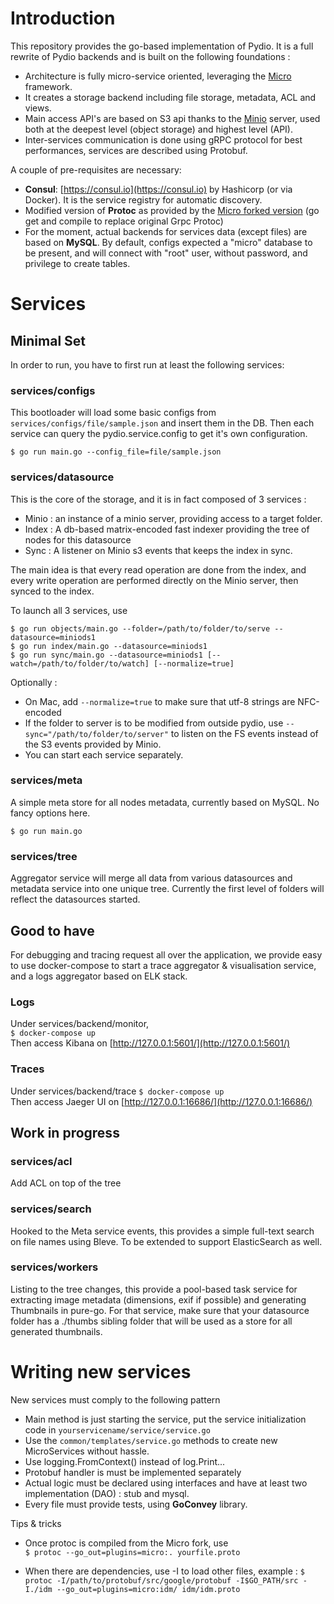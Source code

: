 # Introduction

This repository provides the go-based implementation of Pydio. It is a full rewrite of Pydio backends and is built on the
following foundations : 

- Architecture is fully micro-service oriented, leveraging the [Micro](https://github.com/micro/micro) framework.
- It creates a storage backend including file storage, metadata, ACL and views.
- Main access API's are based on S3 api thanks to the [Minio](https://github.com/minio/minio) server, used both at the 
deepest level (object storage) and highest level (API).
- Inter-services communication is done using gRPC protocol for best performances, services are described using Protobuf.

A couple of pre-requisites are necessary: 

- **Consul**: [https://consul.io](https://consul.io) by Hashicorp (or via Docker). It is the service registry for automatic discovery.
- Modified version of **Protoc** as provided by the [Micro forked version](https://github.com/micro/protobuf) (go get and compile to replace original Grpc Protoc)
- For the moment, actual backends for services data (except files) are based on **MySQL**. By default, configs expected a "micro" 
database to be present, and will connect with "root" user, without password, and privilege to create tables.

# Services

## Minimal Set

In order to run, you have to first run at least the following services: 

### services/configs

This bootloader will load some basic configs from `services/configs/file/sample.json` and insert them in the DB. Then each service can 
query the pydio.service.config to get it's own configuration.

`$ go run main.go --config_file=file/sample.json`

### services/datasource

This is the core of the storage, and it is in fact composed of 3 services : 

- Minio : an instance of a minio server, providing access to a target folder.
- Index : A db-based matrix-encoded fast indexer providing the tree of nodes for this datasource
- Sync  : A listener on Minio s3 events that keeps the index in sync. 

The main idea is that every read operation are done from the index, and every write operation are performed directly 
on the Minio server, then synced to the index.

To launch all 3 services, use 

`$ go run objects/main.go --folder=/path/to/folder/to/serve --datasource=miniods1`  
`$ go run index/main.go --datasource=miniods1`  
`$ go run sync/main.go --datasource=miniods1 [--watch=/path/to/folder/to/watch] [--normalize=true]`  

Optionally : 

- On Mac, add `--normalize=true` to make sure that utf-8 strings are NFC-encoded
- If the folder to server is to be modified from outside pydio, use `--sync="/path/to/folder/to/server"` to listen on the 
FS events instead of the S3 events provided by Minio.
- You can start each service separately.

### services/meta

A simple meta store for all nodes metadata, currently based on MySQL. No fancy options here.

`$ go run main.go`

### services/tree

Aggregator service will merge all data from various datasources and metadata service into one unique tree. Currently the first 
level of folders will reflect the datasources started.

## Good to have

For debugging and tracing request all over the application, we provide easy to use docker-compose to start a trace aggregator 
& visualisation service, and a logs aggregator based on ELK stack.

### Logs

Under services/backend/monitor,  
`$ docker-compose up`  
Then access Kibana on [http://127.0.0.1:5601/](http://127.0.0.1:5601/)

### Traces

Under services/backend/trace
`$ docker-compose up`  
Then access Jaeger UI on [http://127.0.0.1:16686/](http://127.0.0.1:16686/)

## Work in progress

### services/acl

Add ACL on top of the tree

### services/search

Hooked to the Meta service events, this provides a simple full-text search on file names using Bleve. To be extended to support
ElasticSearch as well.

### services/workers

Listing to the tree changes, this provide a pool-based task service for extracting image metadata (dimensions, exif if possible) and
generating Thumbnails in pure-go. For that service, make sure that your datasource folder has a ./thumbs sibling folder that will be used
as a store for all generated thumbnails.

# Writing new services

New services must comply to the following pattern

 - Main method is just starting the service, put the service initialization code in `yourservicename/service/service.go`
 - Use the `common/templates/service.go` methods to create new MicroServices without hassle.
 - Use logging.FromContext() instead of log.Print... 
 - Protobuf handler is must be implemented separately
 - Actual logic must be declared using interfaces and have at least two implementation (DAO) : stub and mysql.
 - Every file must provide tests, using **GoConvey** library.
 
Tips & tricks

 - Once protoc is compiled from the Micro fork, use  
 `$ protoc --go_out=plugins=micro:. yourfile.proto`

 - When there are dependencies, use -I to load other files, example :
 `$ protoc -I/path/to/protobuf/src/google/protobuf -I$GO_PATH/src -I./idm --go_out=plugins=micro:idm/ idm/idm.proto `